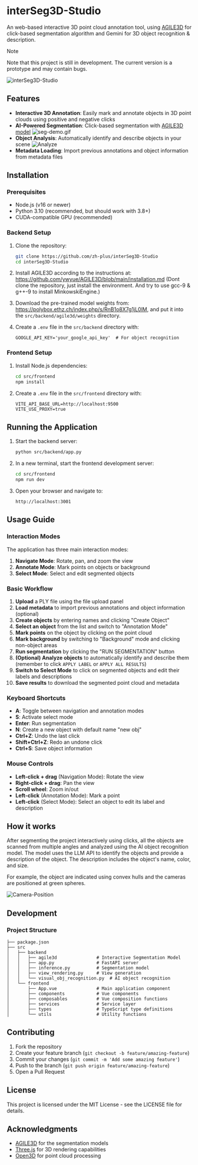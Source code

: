 # interSeg3D-Studio

An web-based interactive 3D point cloud annotation tool, using [AGILE3D](https://github.com/ywyue/AGILE3D) for
click-based segmentation algorithm and Gemini for 3D object recognition & description.

> [!NOTE]  
> Note that this project is still in development. The current version is a prototype and may contain bugs.


![interSeg3D-Studio](assets/MainUI.png)

## Features

- **Interactive 3D Annotation**: Easily mark and annotate objects in 3D point clouds using positive and negative clicks
- **AI-Powered Segmentation**: Click-based segmentation
  with [AGILE3D model](https://github.com/ywyue/AGILE3D)
  ![seg-demo.gif](assets/seg-demo.gif)
- **Object Analysis**: Automatically identify and describe objects in your scene
  ![Analyze](assets/Object%20Analyze.png)
- **Metadata Loading**: Import previous annotations and object information from metadata files

## Installation

### Prerequisites

- Node.js (v16 or newer)
- Python 3.10 (recommended, but should work with 3.8+)
- CUDA-compatible GPU (recommended)

### Backend Setup

1. Clone the repository:
   ```bash
   git clone https://github.com/zh-plus/interSeg3D-Studio
   cd interSeg3D-Studio
   ```

2. Install AGILE3D according to the instructions at:
   https://github.com/ywyue/AGILE3D/blob/main/installation.md
   (Dont clone the repository, just install the environment. And try to use gcc-9 & g++-9 to install MinkowskiEngine.)

3. Download the pre-trained model weights from:
   https://polybox.ethz.ch/index.php/s/RnB1o8X7g1jL0lM, and put it into the `src/backend/agile3d/weights` directory.

4. Create a `.env` file in the `src/backend` directory with:

   ```
   GOOGLE_API_KEY='your_google_api_key'  # For object recognition
   ```

### Frontend Setup

1. Install Node.js dependencies:
   ```bash
   cd src/frontend
   npm install
   ```

2. Create a `.env` file in the `src/frontend` directory with:
   ```
   VITE_API_BASE_URL=http://localhost:9500
   VITE_USE_PROXY=true
   ```

## Running the Application

1. Start the backend server:
   ```bash
   python src/backend/app.py
   ```

2. In a new terminal, start the frontend development server:
   ```bash
   cd src/frontend
   npm run dev
   ```

3. Open your browser and navigate to:
   ```
   http://localhost:3001
   ```

## Usage Guide

### Interaction Modes

The application has three main interaction modes:

1. **Navigate Mode**: Rotate, pan, and zoom the view
2. **Annotate Mode**: Mark points on objects or background
3. **Select Mode**: Select and edit segmented objects

### Basic Workflow

1. **Upload** a PLY file using the file upload panel
2. **Load metadata** to import previous annotations and object information (optional)
3. **Create objects** by entering names and clicking "Create Object"
4. **Select an object** from the list and switch to "Annotation Mode"
5. **Mark points** on the object by clicking on the point cloud
6. **Mark background** by switching to "Background" mode and clicking non-object areas
7. **Run segmentation** by clicking the "RUN SEGMENTATION" button
8. **(Optional) Analyze objects** to automatically identify and describe them (remember to click `APPLY LABEL` or
   `APPLY ALL RESULTS`)
9. **Switch to Select Mode** to click on segmented objects and edit their labels and descriptions
10. **Save results** to download the segmented point cloud and metadata

### Keyboard Shortcuts

- **A**: Toggle between navigation and annotation modes
- **S**: Activate select mode
- **Enter**: Run segmentation
- **N**: Create a new object with default name "new obj"
- **Ctrl+Z**: Undo the last click
- **Shift+Ctrl+Z**: Redo an undone click
- **Ctrl+S**: Save object information

### Mouse Controls

- **Left-click + drag** (Navigation Mode): Rotate the view
- **Right-click + drag**: Pan the view
- **Scroll wheel**: Zoom in/out
- **Left-click** (Annotation Mode): Mark a point
- **Left-click** (Select Mode): Select an object to edit its label and description

## How it works

After segmenting the project interactively using clicks, all the objects are scanned from multiple angles and analyzed
using the AI object recognition model. The model uses the LLM API to identify the objects and provide a description of
the object. The description includes the object's name, color, and size.

For example, the object are indicated using convex hulls and the cameras are positioned at green spheres.

![Camera-Position](assets/Camera-Position.png)

## Development

### Project Structure

```
├── package.json
├── src
│   ├── backend
│   │   ├── agile3d               # Interactive Segmentation Model
│   │   ├── app.py                # FastAPI server
│   │   ├── inference.py          # Segmentation model
│   │   ├── view_rendering.py     # View generation
│   │   └── visual_obj_recognition.py  # AI object recognition
│   └── frontend
│       ├── App.vue               # Main application component
│       ├── components            # Vue components
│       ├── composables           # Vue composition functions
│       ├── services              # Service layer
│       ├── types                 # TypeScript type definitions
│       └── utils                 # Utility functions
```

## Contributing

1. Fork the repository
2. Create your feature branch (`git checkout -b feature/amazing-feature`)
3. Commit your changes (`git commit -m 'Add some amazing feature'`)
4. Push to the branch (`git push origin feature/amazing-feature`)
5. Open a Pull Request

## License

This project is licensed under the MIT License - see the LICENSE file for details.

## Acknowledgments

- [AGILE3D](https://github.com/ywyue/AGILE3D) for the segmentation models
- [Three.js](https://threejs.org/) for 3D rendering capabilities
- [Open3D](http://www.open3d.org/) for point cloud processing